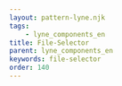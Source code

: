 ```yaml
---
layout: pattern-lyne.njk
tags: 
    - lyne_components_en
title: File-Selector
parent: lyne_components_en
keywords: file-selector
order: 140
---
```

